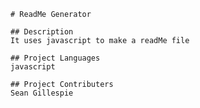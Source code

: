 
    # ReadMe Generator

    ## Description
    It uses javascript to make a readMe file

    ## Project Languages
    javascript

    ## Project Contributers
    Sean Gillespie
    